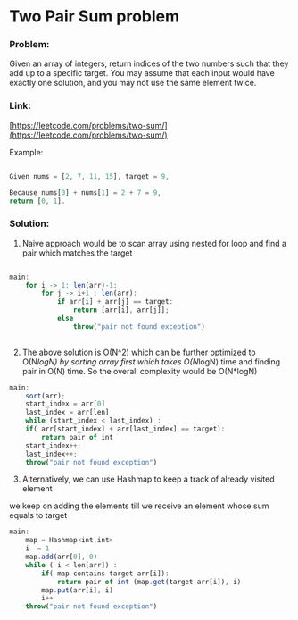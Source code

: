 # Two Pair Sum problem

### Problem:

Given an array of integers, return indices of the two numbers such that they add up to a specific target. You may assume that each input would have exactly one solution, and you may not use the same element twice.

### Link:

[https://leetcode.com/problems/two-sum/](https://leetcode.com/problems/two-sum/) 

 Example:

```jsx

Given nums = [2, 7, 11, 15], target = 9,

Because nums[0] + nums[1] = 2 + 7 = 9,
return [0, 1].

```

### Solution:

1. Naive approach would be to scan array using nested for loop and find a pair which matches
the target

```jsx

main:
    for i -> 1: len(arr)-1:
        for j -> i+1 : len(arr):
            if arr[i] + arr[j] == target:
                return [arr[i], arr[j]];
            else
                throw("pair not found exception")
        
```

2. The above solution is O(N^2) which can be further optimized to O(N*logN) by
sorting array first which takes O(N*logN) time and finding pair in O(N) time. So the overall complexity would be O(N*logN)

```jsx
main:
    sort(arr);
    start_index = arr[0]
    last_index = arr[len]
    while (start_index < last_index) : 
	if( arr[start_index] + arr[last_index] == target):
		return pair of int
	start_index++;
	last_index++;
    throw("pair not found exception")
```

3. Alternatively, we can use Hashmap to keep a track of already visited element

 we keep on adding the elements till we receive an element whose sum equals to target

```jsx
main:
    map = Hashmap<int,int>
    i  = 1
    map.add(arr[0], 0)
    while ( i < len[arr]) : 
        if( map contains target-arr[i]):
            return pair of int (map.get(target-arr[i]), i)
        map.put(arr[i], i)
        i++
    throw("pair not found exception")
```
